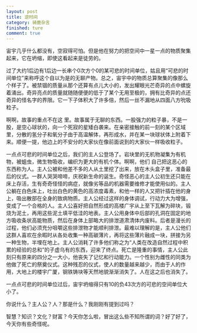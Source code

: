 ```yaml
---
layout: post
title: 逆时间
category: 骑鹿杂言
finished: ture
comment: true
---
```


宙宇几乎什么都没有，空寂得可怕。但是他在努力的把空间中一星一点的物质聚集起来，它在坍缩，即使这看起来是徒劳的。

过了大约1后边有1后边一长串个0次方个0的某可悲的时间单位，姑且用“可悲的时间单位”来称呼这个自以为是的无聊产物。总之，宙宇中的物质总算聚集的像那么个样子了。被禁锢的质量从那个还算有点儿大小的，发出耀眼光芒奇异的点中螺旋着涌出。奇异亮点的质量就随随便便的低于了某个无用至极的，拥有比奇异的点还奇异的怪名字的界限。它一下子体积大了许多倍，然后一丝不漏地从四面八方吮吸粒子。

啊啊，故事的重点不在这 里。故事属于无聊的东西。一股强力的粒子暴，不是一股，是空心球状的，向一个死寂的星矮白袭来。在亲密接触的前一刻的某个区域里，分散的氢分子和氧分子由于高温解体，再形成水，并在某一块球状体上附着下来。顺便一提，他边上的不安分的大家伙在像前面说到的大家伙一样吸收粒子。

一点点可悲的时间单位之后，我们的主人公登场了。岩块里的无机物凝集为有机物，被蛆虫，微生物吸收，编织为更大的有机个体。啊啊，他们 自己把这恶心的东西称为人。主人公被和他差不多的人从土里挖了出来，放在木头盒子里，准备最后的仪式。一群人哭哭啼啼，庆祝新生命的诞生。奇怪恶心的主人公初生还只能在床上存活，生有奇奇怪怪的病症，就像劣等品的机器需要维修才能使用似的。主人公躺在白色床上，吐出白色的黄色的高浓度毒素，和他一样的人又把针插在他的身上，吸出散部在全身的致病物质。主人公经过这样的身体调试，行动力大为增强，变成了一个合格的人。主人公喜好把自然形成的高楼广宇从上至下瓦解为碎块，锻烧为泥土，再用这些泥土填平低洼的地表。主人公用身体中后部的孔洞在固定的地方吸收条状高能物质，然后在身体上部略大的排泄道肃清体内废料。后者是漫长的过程，他们必须充分咀嚼这些排泄物才能顺利排泄。最难以理解的是，主人公他们这群人喜欢在余暇时从各处收集一种高碳薄片，再将这些薄片融成一块，拼接为另一种生物，半埋在地上。主人公消耗了许多他们称之为“人类在改造自然过程中积累的经验的总和”的子虚乌有的东西，迎来了终点。死亡是隆重的事情，主人公此刻只有原来的四分之一大小，他丧失了记忆和行动能力。一个性别为雌性的同类为他做了死亡的祭奠仪式。这种残忍的仪式，使人的数量越来越少，而由于人的作用，大地上的楼宇广厦，钢铁铸块等天然地貌渐渐消失了。人在这之后也消失了。

一点点可悲的时间单位过后，宙宇坍缩得只有10的负43次方的可悲的空间单位大小了。

你说什么？主人公？人？那是什么？我刚刚有提到过吗？

智慧？知识？文化？财富？今天你怎么啦，冒出这么些不知所谓的词？好了好了，今天你有些奇怪呢。
